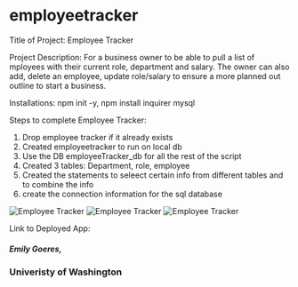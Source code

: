 # employeetracker
Title of Project: Employee Tracker

Project Description: For a business owner to be able to pull a list of mployees with their current role, department and salary. The owner can also add, delete an employee, update role/salary to ensure a more planned out outline to start a business. 

Installations: npm init -y, npm install inquirer mysql


Steps to complete Employee Tracker:
1. Drop employee tracker if it already exists
2. Created employeetracker to run on local db
3. Use the DB employeeTracker_db for all the rest of the script
4. Created 3 tables: Department, role, employee
5. Created the statements to seleect certain info from different tables and to combine the info
6. create the connection information for the sql database

![Employee Tracker]()
![Employee Tracker]()
![Employee Tracker]()


Link to Deployed App:

##### Emily Goeres, 
### Univeristy of Washington